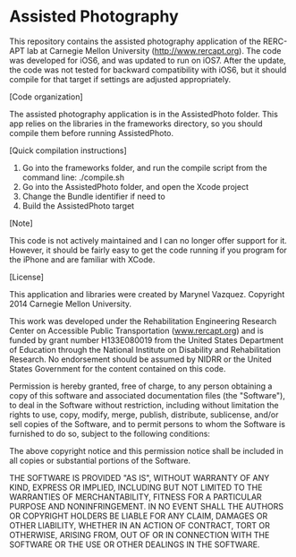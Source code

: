 Assisted Photography
====================

This repository contains the assisted photography application of the RERC-APT lab at Carnegie Mellon University (http://www.rercapt.org). The code was developed for iOS6, and was updated to run on iOS7. After the update, the code was not tested for backward compatibility with iOS6, but it should compile for that target if settings are adjusted appropriately.


[Code organization]

The assisted photography application is in the AssistedPhoto folder. This app relies on the libraries in the frameworks directory, so you should compile them before running AssistedPhoto.


[Quick compilation instructions]

1. Go into the frameworks folder, and run the compile script from the command line: ./compile.sh
2. Go into the AssistedPhoto folder, and open the Xcode project
3. Change the Bundle identifier if need to
4. Build the AssistedPhoto target


[Note]

This code is not actively maintained and I can no longer offer support for it. However, it should be fairly easy to get the code running if you program for the iPhone and are familiar with XCode.

[License]

This application and libraries were created by Marynel Vazquez.
Copyright 2014 Carnegie Mellon University.

This work was developed under the Rehabilitation Engineering Research Center on Accessible Public Transportation (www.rercapt.org) and is funded by grant number H133E080019 from the United States Department of Education through the National Institute on Disability and Rehabilitation Research. No endorsement should be assumed by NIDRR or the United States Government for the content contained on this code.

Permission is hereby granted, free of charge, to any person obtaining a copy of this software and associated documentation files (the "Software"), to deal in the Software without restriction, including without limitation the rights to use, copy, modify, merge, publish, distribute, sublicense, and/or sell copies of the Software, and to permit persons to whom the Software is furnished to do so, subject to the following conditions:

The above copyright notice and this permission notice shall be included in all copies or substantial portions of the Software.

THE SOFTWARE IS PROVIDED "AS IS", WITHOUT WARRANTY OF ANY KIND, EXPRESS OR IMPLIED, INCLUDING BUT NOT LIMITED TO THE WARRANTIES OF MERCHANTABILITY, FITNESS FOR A PARTICULAR PURPOSE AND NONINFRINGEMENT. IN NO EVENT SHALL THE AUTHORS OR COPYRIGHT HOLDERS BE LIABLE FOR ANY CLAIM, DAMAGES OR OTHER LIABILITY, WHETHER IN AN ACTION OF CONTRACT, TORT OR OTHERWISE, ARISING FROM, OUT OF OR IN CONNECTION WITH THE SOFTWARE OR THE USE OR OTHER DEALINGS IN THE SOFTWARE.
